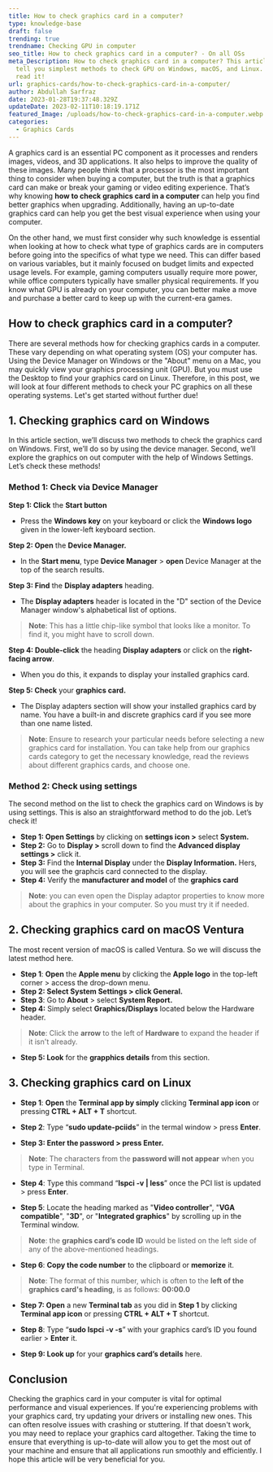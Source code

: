 ```yaml
---
title: How to check graphics card in a computer?
type: knowledge-base
draft: false
trending: true
trendname: Checking GPU in computer
seo_title: How to check graphics card in a computer? - On all OSs
meta_Description: How to check graphics card in a computer? This article will
  tell you simplest methods to check GPU on Windows, macOS, and Linux. Let’s
  read it!
url: graphics-cards/how-to-check-graphics-card-in-a-computer/
author: Abdullah Sarfraz
date: 2023-01-28T19:37:48.329Z
updateDate: 2023-02-11T10:18:19.171Z
featured_Image: /uploads/how-to-check-graphics-card-in-a-computer.webp
categories:
  - Graphics Cards
---
```

A graphics card is an essential PC component as it processes and renders images, videos, and 3D applications. It also helps to improve the quality of these images. Many people think that a processor is the most important thing to consider when buying a computer, but the truth is that a graphics card can make or break your gaming or video editing experience. That’s why knowing **how to check graphics card in a computer** can help you find better graphics when upgrading. Additionally, having an up-to-date graphics card can help you get the best visual experience when using your computer.

On the other hand, we must first consider why such knowledge is essential when looking at how to check what type of graphics cards are in computers before going into the specifics of what type we need. This can differ based on various variables, but it mainly focused on budget limits and expected usage levels. For example, gaming computers usually require more power, while office computers typically have smaller physical requirements. If you know what GPU is already on your computer, you can better make a move and purchase a better card to keep up with the current-era games. 

## How to check graphics card in a computer?

There are several methods how for checking graphics cards in a computer. These vary depending on what operating system (OS) your computer has. Using the Device Manager on Windows or the "About" menu on a Mac, you may quickly view your graphics processing unit (GPU). But you must use the Desktop to find your graphics card on Linux. Therefore, in this post, we will look at four different methods to check your PC graphics on all these operating systems. Let's get started without further due!

## 1. Checking graphics card on Windows

In this article section, we’ll discuss two methods to check the graphics card on Windows. First, we’ll do so by using the device manager. Second, we’ll explore the graphics on out computer with the help of Windows Settings. Let’s check these methods!

### Method 1: Check via Device Manager

**Step 1: Click** the **Start button**

* Press the **Windows key** on your keyboard or click the **Windows logo** given in the lower-left keyboard section.

**Step 2: Open** the **Device Manager.**

* In the **Start menu**, type **Device Manager** > **open** Device Manager at the top of the search results.

**Step 3: Find** the **Display adapters** heading.

* The **Display adapters** header is located in the "D" section of the Device Manager window's alphabetical list of options.

> **Note**: This has a little chip-like symbol that looks like a monitor. To find it, you might have to scroll down.

**Step 4: Double-click** the heading **Display adapters** or click on the **right-facing arrow**.

* When you do this, it expands to display your installed graphics card.

**Step 5: Check** your **graphics card.**

* The Display adapters section will show your installed graphics card by name. You have a built-in and discrete graphics card if you see more than one name listed.

> **Note**: Ensure to research your particular needs before selecting a new graphics card for installation. You can take help from our graphics cards category to get the necessary knowledge, read the reviews about different graphics cards, and choose one.

### Method 2: Check using settings

The second method on the list to check the graphics card on Windows is by using settings. This is also an straightforward method to do the job. Let’s check it!

* **Step 1: Open Settings** by clicking on **settings icon >** select **System.**
* **Step 2:** Go to **Display >** scroll down to find the **Advanced display settings >** click it. 
* **Step 3:** Find the **Internal Display** under the **Display Information.** Hers, you will see the graphcis card connected to the display.
* **Step 4:** Verify the **manufacturer and model** of the **graphics card** 

> **Note**: you can even open the Display adaptor properties to know more about the graphics in your computer. So you must try it if needed.

## 2. Checking graphics card on macOS Ventura

The most recent version of macOS is called Ventura. So we will discuss the latest method here.

* **Step 1**: **Open** the **Apple menu** by clicking the **Apple logo** in the top-left corner > access the drop-down menu.
* **Step 2: Select System Settings > click General.**
* **Step 3**: Go to **About** > select **System Report.**
* **Step 4:** Simply select **Graphics/Displays** located below the Hardware header.

> **Note**: Click the **arrow** to the left of **Hardware** to expand the header if it isn't already.

* **Step 5: Look** for the **grapphics details** from this section.

## 3. Checking graphics card on Linux

* **Step 1**: **Open** the **Terminal app by simply** clicking **Terminal app icon** or pressing **CTRL + ALT + T** shortcut.


* **Step 2**: Type “**sudo update-pciids**” in the termal window > press **Enter**.


* **Step 3: Enter the password > press Enter.**

> **Note**: The characters from the **password will not appear** when you type in Terminal.

* **Step 4**: Type this command “**lspci -v | less**” once the PCI list is updated > press **Enter**.


* **Step 5**: Locate the heading marked as "**Video controller**", "**VGA compatible**", "**3D**", or "**Integrated graphics**" by scrolling up in the Terminal window. 

> **Note**: the **graphics card’s code ID** would be listed on the left side of any of the above-mentioned headings.

* **Step 6**: **Copy the code number** to the clipboard or **memorize** it. 

> **Note**: The format of this number, which is often to the **left of the graphics card's heading**, is as follows: **00:00.0**

* **Step 7: Open** a new **Terminal tab** as you did in **Step 1** by clicking **Terminal app icon** or pressing **CTRL + ALT + T** shortcut.


* **Step 8**: Type “**sudo lspci -v -s**” with your graphics card’s ID you found earlier > **Enter** it.


* **Step 9: Look up** for your **graphics card’s details** here.

## Conclusion

Checking the graphics card in your computer is vital for optimal performance and visual experiences. If you're experiencing problems with your graphics card, try updating your drivers or installing new ones. This can often resolve issues with crashing or stuttering. If that doesn't work, you may need to replace your graphics card altogether. Taking the time to ensure that everything is up-to-date will allow you to get the most out of your machine and ensure that all applications run smoothly and efficiently. I hope this article will be very beneficial for you.